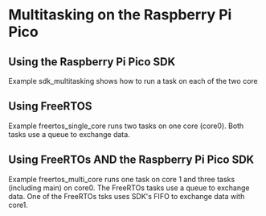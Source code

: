 # Multitasking on the Raspberry Pi Pico
## Using the Raspberry Pi Pico SDK
Example sdk_multitasking shows how to run a task on each of the two core
## Using FreeRTOS
Example freertos_single_core runs two tasks on one core (core0). Both tasks use a queue to exchange data.
## Using FreeRTOs AND the Raspberry Pi Pico SDK
Example freertos_multi_core runs one task on core 1 and three tasks (including main) on core0.
The FreeRTOs tasks use a queue to exchange data. One of the FreeRTOs tsks uses SDK's FIFO to exchange data
with core1.